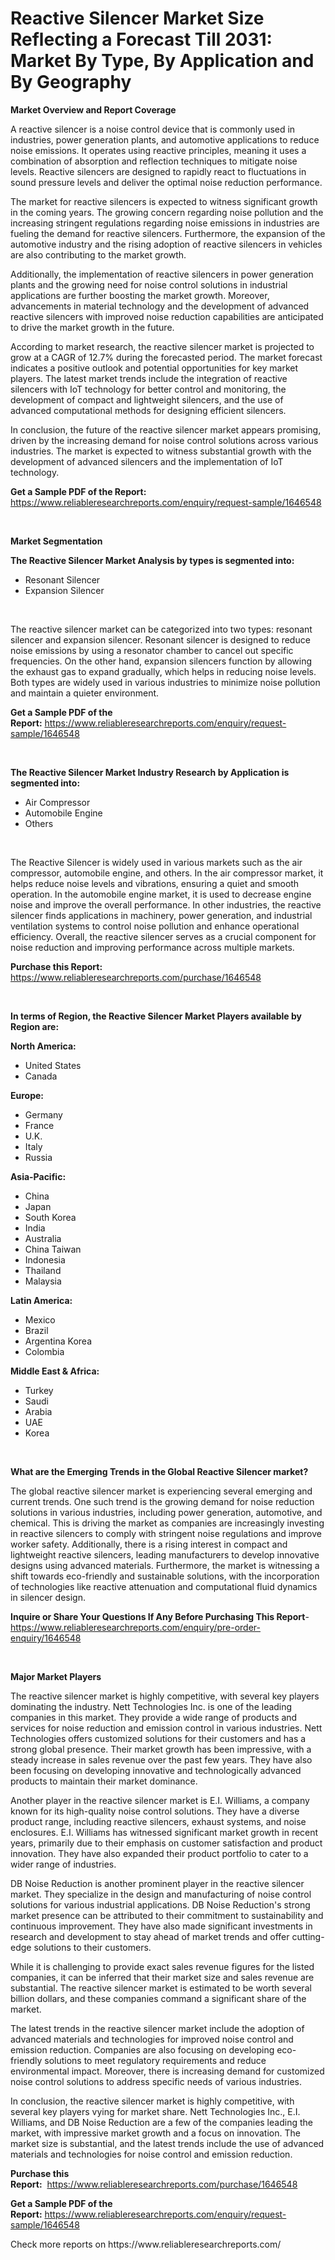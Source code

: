 <p><h1>Reactive Silencer Market Size Reflecting a Forecast Till 2031: Market By Type, By Application and By Geography</h1></p><p><strong>Market Overview and Report Coverage</strong></p>
<p><p>A reactive silencer is a noise control device that is commonly used in industries, power generation plants, and automotive applications to reduce noise emissions. It operates using reactive principles, meaning it uses a combination of absorption and reflection techniques to mitigate noise levels. Reactive silencers are designed to rapidly react to fluctuations in sound pressure levels and deliver the optimal noise reduction performance.</p><p>The market for reactive silencers is expected to witness significant growth in the coming years. The growing concern regarding noise pollution and the increasing stringent regulations regarding noise emissions in industries are fueling the demand for reactive silencers. Furthermore, the expansion of the automotive industry and the rising adoption of reactive silencers in vehicles are also contributing to the market growth.</p><p>Additionally, the implementation of reactive silencers in power generation plants and the growing need for noise control solutions in industrial applications are further boosting the market growth. Moreover, advancements in material technology and the development of advanced reactive silencers with improved noise reduction capabilities are anticipated to drive the market growth in the future.</p><p>According to market research, the reactive silencer market is projected to grow at a CAGR of 12.7% during the forecasted period. The market forecast indicates a positive outlook and potential opportunities for key market players. The latest market trends include the integration of reactive silencers with IoT technology for better control and monitoring, the development of compact and lightweight silencers, and the use of advanced computational methods for designing efficient silencers.</p><p>In conclusion, the future of the reactive silencer market appears promising, driven by the increasing demand for noise control solutions across various industries. The market is expected to witness substantial growth with the development of advanced silencers and the implementation of IoT technology.</p></p>
<p><strong>Get a Sample PDF of the Report:</strong> <a href="https://www.reliableresearchreports.com/enquiry/request-sample/1646548">https://www.reliableresearchreports.com/enquiry/request-sample/1646548</a></p>
<p>&nbsp;</p>
<p><strong>Market Segmentation</strong></p>
<p><strong>The Reactive Silencer Market Analysis by types is segmented into:</strong></p>
<p><ul><li>Resonant Silencer</li><li>Expansion Silencer</li></ul></p>
<p>&nbsp;</p>
<p><p>The reactive silencer market can be categorized into two types: resonant silencer and expansion silencer. Resonant silencer is designed to reduce noise emissions by using a resonator chamber to cancel out specific frequencies. On the other hand, expansion silencers function by allowing the exhaust gas to expand gradually, which helps in reducing noise levels. Both types are widely used in various industries to minimize noise pollution and maintain a quieter environment.</p></p>
<p><strong>Get a Sample PDF of the Report:</strong>&nbsp;<a href="https://www.reliableresearchreports.com/enquiry/request-sample/1646548">https://www.reliableresearchreports.com/enquiry/request-sample/1646548</a></p>
<p>&nbsp;</p>
<p><strong>The Reactive Silencer Market Industry Research by Application is segmented into:</strong></p>
<p><ul><li>Air Compressor</li><li>Automobile Engine</li><li>Others</li></ul></p>
<p>&nbsp;</p>
<p><p>The Reactive Silencer is widely used in various markets such as the air compressor, automobile engine, and others. In the air compressor market, it helps reduce noise levels and vibrations, ensuring a quiet and smooth operation. In the automobile engine market, it is used to decrease engine noise and improve the overall performance. In other industries, the reactive silencer finds applications in machinery, power generation, and industrial ventilation systems to control noise pollution and enhance operational efficiency. Overall, the reactive silencer serves as a crucial component for noise reduction and improving performance across multiple markets.</p></p>
<p><strong>Purchase this Report:</strong>&nbsp; <a href="https://www.reliableresearchreports.com/purchase/1646548">https://www.reliableresearchreports.com/purchase/1646548</a></p>
<p>&nbsp;</p>
<p><strong>In terms of Region, the Reactive Silencer Market Players available by Region are:</strong></p>
<p>
    <p> <strong> North America: </strong>
        <ul>
            <li>United States</li>
            <li>Canada</li>
        </ul>
        </p> 
    <p> <strong> Europe: </strong>
        <ul>
            <li>Germany</li>
            <li>France</li>
            <li>U.K.</li>
            <li>Italy</li>
            <li>Russia</li>
        </ul>
        </p> 
    <p> <strong> Asia-Pacific: </strong>
        <ul>
            <li>China</li>
            <li>Japan</li>
            <li>South Korea</li>
            <li>India</li>
            <li>Australia</li>
            <li>China Taiwan</li>
            <li>Indonesia</li>
            <li>Thailand</li>
            <li>Malaysia</li>
        </ul>
        </p> 
    <p> <strong> Latin America: </strong>
        <ul>
            <li>Mexico</li>
            <li>Brazil</li>
            <li>Argentina Korea</li>
            <li>Colombia</li>
        </ul>
        </p> 
    <p> <strong> Middle East & Africa: </strong>
        <ul>
            <li>Turkey</li>
            <li>Saudi</li>
            <li>Arabia</li>
            <li>UAE</li>
            <li>Korea</li>
        </ul>
    </p>
    </p>
<p>&nbsp;</p>
<p><strong>What are the Emerging Trends in the Global Reactive Silencer market?</strong></p>
<p><p>The global reactive silencer market is experiencing several emerging and current trends. One such trend is the growing demand for noise reduction solutions in various industries, including power generation, automotive, and chemical. This is driving the market as companies are increasingly investing in reactive silencers to comply with stringent noise regulations and improve worker safety. Additionally, there is a rising interest in compact and lightweight reactive silencers, leading manufacturers to develop innovative designs using advanced materials. Furthermore, the market is witnessing a shift towards eco-friendly and sustainable solutions, with the incorporation of technologies like reactive attenuation and computational fluid dynamics in silencer design.</p></p>
<p><strong>Inquire or Share Your Questions If Any Before Purchasing This Report</strong>- <a href="https://www.reliableresearchreports.com/enquiry/pre-order-enquiry/1646548">https://www.reliableresearchreports.com/enquiry/pre-order-enquiry/1646548</a></p>
<p>&nbsp;</p>
<p><strong>Major Market Players</strong></p>
<p><p>The reactive silencer market is highly competitive, with several key players dominating the industry. Nett Technologies Inc. is one of the leading companies in this market. They provide a wide range of products and services for noise reduction and emission control in various industries. Nett Technologies offers customized solutions for their customers and has a strong global presence. Their market growth has been impressive, with a steady increase in sales revenue over the past few years. They have also been focusing on developing innovative and technologically advanced products to maintain their market dominance.</p><p>Another player in the reactive silencer market is E.I. Williams, a company known for its high-quality noise control solutions. They have a diverse product range, including reactive silencers, exhaust systems, and noise enclosures. E.I. Williams has witnessed significant market growth in recent years, primarily due to their emphasis on customer satisfaction and product innovation. They have also expanded their product portfolio to cater to a wider range of industries.</p><p>DB Noise Reduction is another prominent player in the reactive silencer market. They specialize in the design and manufacturing of noise control solutions for various industrial applications. DB Noise Reduction's strong market presence can be attributed to their commitment to sustainability and continuous improvement. They have also made significant investments in research and development to stay ahead of market trends and offer cutting-edge solutions to their customers.</p><p>While it is challenging to provide exact sales revenue figures for the listed companies, it can be inferred that their market size and sales revenue are substantial. The reactive silencer market is estimated to be worth several billion dollars, and these companies command a significant share of the market.</p><p>The latest trends in the reactive silencer market include the adoption of advanced materials and technologies for improved noise control and emission reduction. Companies are also focusing on developing eco-friendly solutions to meet regulatory requirements and reduce environmental impact. Moreover, there is increasing demand for customized noise control solutions to address specific needs of various industries.</p><p>In conclusion, the reactive silencer market is highly competitive, with several key players vying for market share. Nett Technologies Inc., E.I. Williams, and DB Noise Reduction are a few of the companies leading the market, with impressive market growth and a focus on innovation. The market size is substantial, and the latest trends include the use of advanced materials and technologies for noise control and emission reduction.</p></p>
<p><strong>Purchase this Report:</strong>&nbsp;&nbsp;<a href="https://www.reliableresearchreports.com/purchase/1646548">https://www.reliableresearchreports.com/purchase/1646548</a></p>
<p></p>
<p><strong>Get a Sample PDF of the Report:</strong>&nbsp;<a href="https://www.reliableresearchreports.com/enquiry/request-sample/1646548">https://www.reliableresearchreports.com/enquiry/request-sample/1646548</a></p>
<p>Check more reports on https://www.reliableresearchreports.com/</p>